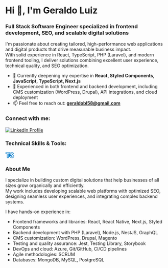 <h1 align="left">Hi 👋, I'm Geraldo Luiz</h1>
<h3 align="left">Full Stack Software Engineer specialized in frontend development, SEO, and scalable digital solutions</h3>

I'm passionate about creating tailored, high-performance web applications and digital products that drive measurable business impact.  
With solid experience in React, TypeScript, PHP (Laravel), and modern frontend tooling, I deliver solutions combining excellent user experience, technical quality, and SEO optimization.

- 🌱 Currently deepening my expertise in **React, Styled Components, JavaScript, TypeScript, Next.js**  
- 🚀 Experienced in both frontend and backend development, including CMS customization (WordPress, Drupal), API integrations, and cloud deployment  
- 📫 Feel free to reach out: **geraldobl58@gmail.com**

<h3 align="left">Connect with me:</h3>
<p align="left">
  <a href="https://www.linkedin.com/in/geraldo-luiz-b626ab31/" target="_blank">
    <img align="center" src="https://raw.githubusercontent.com/rahuldkjain/github-profile-readme-generator/master/src/images/icons/Social/linked-in-alt.svg" alt="LinkedIn Profile" height="20" width="20" />
  </a>
</p>

<h3 align="left">Technical Skills & Tools:</h3>

<img align="left" height="20" alt="TypeScript" src="https://raw.githubusercontent.com/geraldobl58/geraldobl58/master/images/typescript.png" />

<br clear="both" />

<h3 align="left">About Me</h3>

I specialize in building custom digital solutions that help businesses of all sizes grow organically and efficiently.  
My work includes developing scalable web platforms with optimized SEO, designing seamless user experiences, and integrating complex backend systems.  

I have hands-on experience in:

- Frontend frameworks and libraries: React, React Native, Next.js, Styled Components  
- Backend development with PHP (Laravel), Node.js, NestJS, GraphQL  
- CMS customization: WordPress, Drupal, Magento  
- Testing and quality assurance: Jest, Testing Library, Storybook  
- DevOps and cloud: Azure, Git/GitHub, CI/CD pipelines  
- Agile methodologies: SCRUM  
- Databases: MongoDB, MySQL, PostgreSQL

